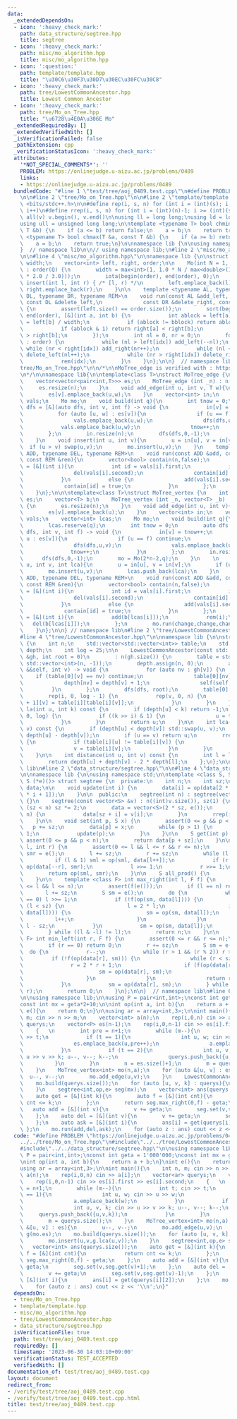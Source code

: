 ```yaml
---
data:
  _extendedDependsOn:
  - icon: ':heavy_check_mark:'
    path: data_structure/segtree.hpp
    title: segtree
  - icon: ':heavy_check_mark:'
    path: misc/mo_algorithm.hpp
    title: misc/mo_algorithm.hpp
  - icon: ':question:'
    path: template/template.hpp
    title: "\u30C6\u30F3\u30D7\u30EC\u30FC\u30C8"
  - icon: ':heavy_check_mark:'
    path: tree/LowestCommonAncestor.hpp
    title: Lowest Common Ancestor
  - icon: ':heavy_check_mark:'
    path: tree/Mo_on_Tree.hpp
    title: "\u6728\u4E0A\u306E Mo"
  _extendedRequiredBy: []
  _extendedVerifiedWith: []
  _isVerificationFailed: false
  _pathExtension: cpp
  _verificationStatusIcon: ':heavy_check_mark:'
  attributes:
    '*NOT_SPECIAL_COMMENTS*': ''
    PROBLEM: https://onlinejudge.u-aizu.ac.jp/problems/0489
    links:
    - https://onlinejudge.u-aizu.ac.jp/problems/0489
  bundledCode: "#line 1 \"test/tree/aoj_0489.test.cpp\"\n#define PROBLEM \"https://onlinejudge.u-aizu.ac.jp/problems/0489\"\
    \n\n#line 2 \"tree/Mo_on_Tree.hpp\"\n\n#line 2 \"template/template.hpp\"\n\n#include\
    \ <bits/stdc++.h>\n\n#define rep(i, s, n) for (int i = (int)(s); i < (int)(n);\
    \ i++)\n#define rrep(i, s, n) for (int i = (int)(n)-1; i >= (int)(s); i--)\n#define\
    \ all(v) v.begin(), v.end()\n\nusing ll = long long;\nusing ld = long double;\n\
    using ull = unsigned long long;\n\ntemplate <typename T> bool chmin(T &a, const\
    \ T &b) {\n    if (a <= b) return false;\n    a = b;\n    return true;\n}\ntemplate\
    \ <typename T> bool chmax(T &a, const T &b) {\n    if (a >= b) return false;\n\
    \    a = b;\n    return true;\n}\n\nnamespace lib {\n\nusing namespace std;\n\n\
    }  // namespace lib\n\n// using namespace lib;\n#line 2 \"misc/mo_algorithm.hpp\"\
    \n\n#line 4 \"misc/mo_algorithm.hpp\"\n\nnamespace lib {\n\nstruct Mo {\n    int\
    \ width;\n    vector<int> left, right, order;\n\n    Mo(int N = 1, int Q = 1)\
    \ : order(Q) {\n        width = max<int>(1, 1.0 * N / max<double>(1.0, sqrt(Q\
    \ * 2.0 / 3.0)));\n        iota(begin(order), end(order), 0);\n    }\n\n    void\
    \ insert(int l, int r) { /* [l, r) */\n        left.emplace_back(l);\n       \
    \ right.emplace_back(r);\n    }\n\n    template <typename AL, typename AR, typename\
    \ DL, typename DR, typename REM>\n    void run(const AL &add_left, const AR &add_right,\
    \ const DL &delete_left,\n             const DR &delete_right, const REM &rem)\
    \ {\n        assert(left.size() == order.size());\n        sort(begin(order),\
    \ end(order), [&](int a, int b) {\n            int ablock = left[a] / width, bblock\
    \ = left[b] / width;\n            if (ablock != bblock) return ablock < bblock;\n\
    \            if (ablock & 1) return right[a] < right[b];\n            return right[a]\
    \ > right[b];\n        });\n        int nl = 0, nr = 0;\n        for (auto idx\
    \ : order) {\n            while (nl > left[idx]) add_left(--nl);\n           \
    \ while (nr < right[idx]) add_right(nr++);\n            while (nl < left[idx])\
    \ delete_left(nl++);\n            while (nr > right[idx]) delete_right(--nr);\n\
    \            rem(idx);\n        }\n    }\n};\n\n}  // namespace lib\n#line 5 \"\
    tree/Mo_on_Tree.hpp\"\n\n/*\n\nMoTree_edge is verified with : https://atcoder.jp/contests/pakencamp-2022-day1/submissions/43052952\n\
    \n*/\n\nnamespace lib{\n\ntemplate<class T>\nstruct MoTree_edge {\n    int n;\n\
    \    vector<vector<pair<int,T>>> es;\n    MoTree_edge (int _n) : n(_n) {\n   \
    \     es.resize(n);\n    }\n    void add_edge(int u, int v, T w){\n        es[u].emplace_back(v,w);\n\
    \        es[v].emplace_back(u,w);\n    }\n    vector<int> in;\n    vector<pair<int,T>>\
    \ vals;\n    Mo mo;\n    void build(int q){\n        int tnow = 0;\n        auto\
    \ dfs = [&](auto dfs, int v, int f) -> void {\n            in[v] = tnow++;\n \
    \           for (auto [u, w] : es[v]){\n                if (u == f) continue;\n\
    \                vals.emplace_back(u,w);\n                dfs(dfs,u,v);\n    \
    \            vals.emplace_back(u,w);\n                tnow++;\n            }\n\
    \        };\n        in.resize(n);\n        dfs(dfs,0,-1);\n        mo = Mo(2*n-2,q);\n\
    \    }\n    void insert(int u, int v){\n        u = in[u], v = in[v];\n      \
    \  if (u > v) swap(u,v);\n        mo.insert(u,v);\n    }\n    template<typename\
    \ ADD, typename DEL, typename REM>\n    void run(const ADD &add, const DEL &del,\
    \ const REM &rem){\n        vector<bool> contain(n,false);\n        auto change\
    \ = [&](int i){\n            int id = vals[i].first;\n            if (contain[id]){\n\
    \                del(vals[i].second);\n                contain[id] = false;\n\
    \            }\n            else {\n                add(vals[i].second);\n   \
    \             contain[id] = true;\n            }\n        };\n        mo.run(change,change,change,change,rem);\n\
    \    }\n};\n\n\ntemplate<class T>\nstruct MoTree_vertex {\n    int n;\n    vector<vector<int>>\
    \ es;\n    vector<T> b;\n    MoTree_vertex (int _n, vector<T> _b) : n(_n), b(_b)\
    \ {\n        es.resize(n);\n    }\n    void add_edge(int u, int v){\n        es[u].emplace_back(v);\n\
    \        es[v].emplace_back(u);\n    }\n    vector<int> in;\n    vector<pair<int,T>>\
    \ vals;\n    vector<int> lcas;\n    Mo mo;\n    void build(int q){\n        vals.reserve(2*n-2);\n\
    \        lcas.reserve(q);\n        int tnow = 0;\n        auto dfs = [&](auto\
    \ dfs, int v, int f) -> void {\n            in[v] = tnow++;\n            for (auto\
    \ u : es[v]){\n                if (u == f) continue;\n                vals.emplace_back(u,b[u]);\n\
    \                dfs(dfs,u,v);\n                vals.emplace_back(u,b[u]);\n \
    \               tnow++;\n            }\n        };\n        in.resize(n);\n  \
    \      dfs(dfs,0,-1);\n        mo = Mo(2*n-2,q);\n    }\n    \n    void insert(int\
    \ u, int v, int lca){\n        u = in[u], v = in[v];\n        if (u > v) swap(u,v);\n\
    \        mo.insert(u,v);\n        lcas.push_back(lca);\n    }\n    template<typename\
    \ ADD, typename DEL, typename REM>\n    void run(const ADD &add, const DEL &del,\
    \ const REM &rem){\n        vector<bool> contain(n,false);\n        auto change\
    \ = [&](int i){\n            int id = vals[i].first;\n            if (contain[id]){\n\
    \                del(vals[i].second);\n                contain[id] = false;\n\
    \            }\n            else {\n                add(vals[i].second);\n   \
    \             contain[id] = true;\n            }\n        };\n        auto rem_add_lca\
    \ = [&](int i){\n            add(b[lcas[i]]);\n            rem(i);\n         \
    \   del(b[lcas[i]]);\n        };\n        mo.run(change,change,change,change,rem_add_lca);\n\
    \    }\n};\n\n} // namespace lib\n#line 2 \"tree/LowestCommonAncestor.hpp\"\n\n\
    #line 4 \"tree/LowestCommonAncestor.hpp\"\n\nnamespace lib {\n\nstruct LowestCommonAncestor\
    \ {\n    int n;\n    std::vector<std::vector<int>> table;\n    std::vector<int>\
    \ depth;\n    int log = 25;\n\n    LowestCommonAncestor(const std::vector<std::vector<int>>\
    \ &gh, int root = 0)\n        : n(gh.size()) {\n        table = std::vector(log,\
    \ std::vector<int>(n, -1));\n        depth.assign(n, 0);\n        auto dfs = [&](auto\
    \ &&self, int v) -> void {\n            for (auto nv : gh[v]) {\n            \
    \    if (table[0][v] == nv) continue;\n                table[0][nv] = v;\n   \
    \             depth[nv] = depth[v] + 1;\n                self(self, nv);\n   \
    \         }\n        };\n        dfs(dfs, root);\n        table[0][root] = root;\n\
    \        rep(i, 0, log - 1) {\n            rep(v, 0, n) {\n                table[i\
    \ + 1][v] = table[i][table[i][v]];\n            }\n        }\n    }\n\n    int\
    \ la(int u, int k) const {\n        if (depth[u] < k) return -1;\n        rrep(i,\
    \ 0, log) {\n            if ((k >> i) & 1) {\n                u = table[i][u];\n\
    \            }\n        }\n        return u;\n    }\n\n    int lca(int u, int\
    \ v) const {\n        if (depth[u] < depth[v]) std::swap(u, v);\n        u = la(u,\
    \ depth[u] - depth[v]);\n        if (u == v) return u;\n        rrep(i, 0, log)\
    \ {\n            if (table[i][u] != table[i][v]) {\n                u = table[i][u];\n\
    \                v = table[i][v];\n            }\n        }\n        return table[0][u];\n\
    \    }\n\n    int distance(int u, int v) const {\n        int l = lca(u, v);\n\
    \        return depth[u] + depth[v] - 2 * depth[l];\n    };\n};\n\n}  // namespace\
    \ lib\n#line 2 \"data_structure/segtree.hpp\"\n\n#line 4 \"data_structure/segtree.hpp\"\
    \n\nnamespace lib {\n\nusing namespace std;\n\ntemplate <class S, S (*op)(S, S),\
    \ S (*e)()> struct segtree {\n  private:\n    int n;\n    int sz;\n    vector<S>\
    \ data;\n\n    void update(int i) {\n        data[i] = op(data[2 * i], data[2\
    \ * i + 1]);\n    }\n\n  public:\n    segtree(int n) : segtree(vector<S>(n, e()))\
    \ {}\n    segtree(const vector<S> &v) : n((int)v.size()), sz(1) {\n        while\
    \ (sz < n) sz *= 2;\n        data = vector<S>(2 * sz, e());\n        rep(i, 0,\
    \ n) {\n            data[sz + i] = v[i];\n        }\n        rrep(i, 1, sz) update(i);\n\
    \    }\n\n    void set(int p, S x) {\n        assert(0 <= p && p < n);\n     \
    \   p += sz;\n        data[p] = x;\n        while (p > 1) {\n            p >>=\
    \ 1;\n            update(p);\n        }\n    }\n\n    S get(int p) {\n       \
    \ assert(0 <= p && p < n);\n        return data[p + sz];\n    }\n\n    S prod(int\
    \ l, int r) {\n        assert(0 <= l && l <= r && r <= n);\n        S sml = e(),\
    \ smr = e();\n        l += sz;\n        r += sz;\n        while (l < r) {\n  \
    \          if (l & 1) sml = op(sml, data[l++]);\n            if (r & 1) smr =\
    \ op(data[--r], smr);\n            l >>= 1;\n            r >>= 1;\n        }\n\
    \        return op(sml, smr);\n    }\n\n    S all_prod() {\n        return data[1];\n\
    \    }\n\n    template <class F> int max_right(int l, F f) {\n        assert(0\
    \ <= l && l <= n);\n        assert(f(e()));\n        if (l == n) return n;\n \
    \       l += sz;\n        S sm = e();\n        do {\n            while (l % 2\
    \ == 0) l >>= 1;\n            if (!f(op(sm, data[l]))) {\n                while\
    \ (l < sz) {\n                    l = 2 * l;\n                    if (f(op(sm,\
    \ data[l]))) {\n                        sm = op(sm, data[l]);\n              \
    \          l++;\n                    }\n                }\n                return\
    \ l - sz;\n            }\n            sm = op(sm, data[l]);\n            l++;\n\
    \        } while ((l & -l) != l);\n        return n;\n    }\n\n    template <class\
    \ F> int min_left(int r, F f) {\n        assert(0 <= r && r <= n);\n        assert(f(e()));\n\
    \        if (r == 0) return 0;\n        r += sz;\n        S sm = e();\n      \
    \  do {\n            r--;\n            while (r > 1 && (r % 2)) r >>= 1;\n   \
    \         if (!f(op(data[r], sm))) {\n                while (r < sz) {\n     \
    \               r = 2 * r + 1;\n                    if (f(op(data[r], sm))) {\n\
    \                        sm = op(data[r], sm);\n                        r--;\n\
    \                    }\n                }\n                return r + 1 - sz;\n\
    \            }\n            sm = op(data[r], sm);\n        } while ((r & -r) !=\
    \ r);\n        return 0;\n    }\n};\n\n}  // namespace lib\n#line 6 \"test/tree/aoj_0489.test.cpp\"\
    \n\nusing namespace lib;\n\nusing P = pair<int,int>;\nconst int geta = 1'000'000;\n\
    const int mx = geta*2+10;\n\nint op(int a, int b){\n    return a + b;\n}\nint\
    \ e(){\n    return 0;\n}\n\nusing ar = array<int,3>;\n\nint main(){\n    int n,\
    \ m; cin >> n >> m;\n    vector<int> a(n);\n    rep(i,0,n) cin >> a[i];\n    vector<ar>\
    \ querys;\n    vector<P> es(n-1);\n    rep(i,0,n-1) cin >> es[i].first >> es[i].second;\n\
    \    {   \n        int pre = n+1;\n        while (m--){\n            int t; cin\
    \ >> t;\n            if (t == 1){\n                int u, w; cin >> u >> w;\n\
    \                es.emplace_back(u,pre++);\n                a.emplace_back(w);\n\
    \            }\n            if (t == 2){\n                int u, v, k; cin >>\
    \ u >> v >> k; u--, v--; k--;\n                querys.push_back({u,v,k});\n  \
    \          }\n        }\n        n = es.size()+1;\n        m = querys.size();\n\
    \    }\n    MoTree_vertex<int> mo(n,a);\n    for (auto &[u, v] : es){\n      \
    \  u--, v--;\n        mo.add_edge(u,v);\n    }\n    LowestCommonAncestor g(mo.es);\n\
    \    mo.build(querys.size());\n    for (auto [u, v, k] : querys){\n        mo.insert(u,v,g.lca(u,v));\n\
    \    }\n    segtree<int,op,e> seg(mx);\n    vector<int> ans(querys.size());\n\
    \    auto get = [&](int k){\n        auto f = [&](int cnt){\n            return\
    \ cnt <= k;\n        };\n        return seg.max_right(0,f) - geta;\n    };\n \
    \   auto add = [&](int v){\n        v += geta;\n        seg.set(v,seg.get(v)+1);\n\
    \    };\n    auto del = [&](int v){\n        v += geta;\n        seg.set(v,seg.get(v)-1);\n\
    \    };\n    auto ask = [&](int i){\n        ans[i] = get(querys[i][2]);\n   \
    \ };\n    mo.run(add,del,ask);\n    for (auto z : ans) cout << z << '\\n';\n}\n"
  code: "#define PROBLEM \"https://onlinejudge.u-aizu.ac.jp/problems/0489\"\n\n#include\"\
    ../../tree/Mo_on_Tree.hpp\"\n#include\"../../tree/LowestCommonAncestor.hpp\"\n\
    #include\"../../data_structure/segtree.hpp\"\n\nusing namespace lib;\n\nusing\
    \ P = pair<int,int>;\nconst int geta = 1'000'000;\nconst int mx = geta*2+10;\n\
    \nint op(int a, int b){\n    return a + b;\n}\nint e(){\n    return 0;\n}\n\n\
    using ar = array<int,3>;\n\nint main(){\n    int n, m; cin >> n >> m;\n    vector<int>\
    \ a(n);\n    rep(i,0,n) cin >> a[i];\n    vector<ar> querys;\n    vector<P> es(n-1);\n\
    \    rep(i,0,n-1) cin >> es[i].first >> es[i].second;\n    {   \n        int pre\
    \ = n+1;\n        while (m--){\n            int t; cin >> t;\n            if (t\
    \ == 1){\n                int u, w; cin >> u >> w;\n                es.emplace_back(u,pre++);\n\
    \                a.emplace_back(w);\n            }\n            if (t == 2){\n\
    \                int u, v, k; cin >> u >> v >> k; u--, v--; k--;\n           \
    \     querys.push_back({u,v,k});\n            }\n        }\n        n = es.size()+1;\n\
    \        m = querys.size();\n    }\n    MoTree_vertex<int> mo(n,a);\n    for (auto\
    \ &[u, v] : es){\n        u--, v--;\n        mo.add_edge(u,v);\n    }\n    LowestCommonAncestor\
    \ g(mo.es);\n    mo.build(querys.size());\n    for (auto [u, v, k] : querys){\n\
    \        mo.insert(u,v,g.lca(u,v));\n    }\n    segtree<int,op,e> seg(mx);\n \
    \   vector<int> ans(querys.size());\n    auto get = [&](int k){\n        auto\
    \ f = [&](int cnt){\n            return cnt <= k;\n        };\n        return\
    \ seg.max_right(0,f) - geta;\n    };\n    auto add = [&](int v){\n        v +=\
    \ geta;\n        seg.set(v,seg.get(v)+1);\n    };\n    auto del = [&](int v){\n\
    \        v += geta;\n        seg.set(v,seg.get(v)-1);\n    };\n    auto ask =\
    \ [&](int i){\n        ans[i] = get(querys[i][2]);\n    };\n    mo.run(add,del,ask);\n\
    \    for (auto z : ans) cout << z << '\\n';\n}"
  dependsOn:
  - tree/Mo_on_Tree.hpp
  - template/template.hpp
  - misc/mo_algorithm.hpp
  - tree/LowestCommonAncestor.hpp
  - data_structure/segtree.hpp
  isVerificationFile: true
  path: test/tree/aoj_0489.test.cpp
  requiredBy: []
  timestamp: '2023-06-30 14:03:10+09:00'
  verificationStatus: TEST_ACCEPTED
  verifiedWith: []
documentation_of: test/tree/aoj_0489.test.cpp
layout: document
redirect_from:
- /verify/test/tree/aoj_0489.test.cpp
- /verify/test/tree/aoj_0489.test.cpp.html
title: test/tree/aoj_0489.test.cpp
---
```

